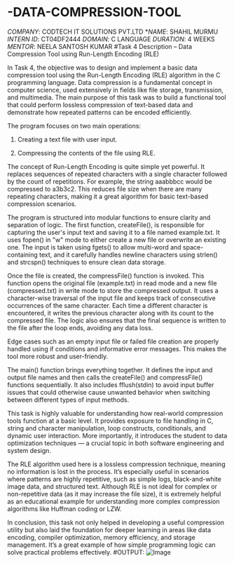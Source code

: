 # -DATA-COMPRESSION-TOOL
*COMPANY*: CODTECH IT SOLUTIONS PVT.LTD
**NAME*: SHAHIL MURMU
*INTERN ID*: CT04DF2444
*DOMAIN*: C LANGUAGE
*DURATION*: 4 WEEKS
*MENTOR*: NEELA SANTOSH KUMAR
#Task 4 Description – Data Compression Tool using Run-Length Encoding (RLE)

In Task 4, the objective was to design and implement a basic data compression tool using the Run-Length Encoding (RLE) algorithm in the C programming language. Data compression is a fundamental concept in computer science, used extensively in fields like file storage, transmission, and multimedia. The main purpose of this task was to build a functional tool that could perform lossless compression of text-based data and demonstrate how repeated patterns can be encoded efficiently.

The program focuses on two main operations:

1. Creating a text file with user input.


2. Compressing the contents of the file using RLE.



The concept of Run-Length Encoding is quite simple yet powerful. It replaces sequences of repeated characters with a single character followed by the count of repetitions. For example, the string aaabbbcc would be compressed to a3b3c2. This reduces file size when there are many repeating characters, making it a great algorithm for basic text-based compression scenarios.

The program is structured into modular functions to ensure clarity and separation of logic. The first function, createFile(), is responsible for capturing the user's input text and saving it to a file named example.txt. It uses fopen() in "w" mode to either create a new file or overwrite an existing one. The input is taken using fgets() to allow multi-word and space-containing text, and it carefully handles newline characters using strlen() and strcspn() techniques to ensure clean data storage.

Once the file is created, the compressFile() function is invoked. This function opens the original file (example.txt) in read mode and a new file (compressed.txt) in write mode to store the compressed output. It uses a character-wise traversal of the input file and keeps track of consecutive occurrences of the same character. Each time a different character is encountered, it writes the previous character along with its count to the compressed file. The logic also ensures that the final sequence is written to the file after the loop ends, avoiding any data loss.

Edge cases such as an empty input file or failed file creation are properly handled using if conditions and informative error messages. This makes the tool more robust and user-friendly.

The main() function brings everything together. It defines the input and output file names and then calls the createFile() and compressFile() functions sequentially. It also includes fflush(stdin) to avoid input buffer issues that could otherwise cause unwanted behavior when switching between different types of input methods.

This task is highly valuable for understanding how real-world compression tools function at a basic level. It provides exposure to file handling in C, string and character manipulation, loop constructs, conditionals, and dynamic user interaction. More importantly, it introduces the student to data optimization techniques — a crucial topic in both software engineering and system design.

The RLE algorithm used here is a lossless compression technique, meaning no information is lost in the process. It’s especially useful in scenarios where patterns are highly repetitive, such as simple logs, black-and-white image data, and structured text. Although RLE is not ideal for complex or non-repetitive data (as it may increase the file size), it is extremely helpful as an educational example for understanding more complex compression algorithms like Huffman coding or LZW.

In conclusion, this task not only helped in developing a useful compression utility but also laid the foundation for deeper learning in areas like data encoding, compiler optimization, memory efficiency, and storage management. It’s a great example of how simple programming logic can solve practical problems effectively.
#OUTPUT:
![Image](https://github.com/user-attachments/assets/0a5b9c83-486b-4206-9556-0bd2248921fb)
